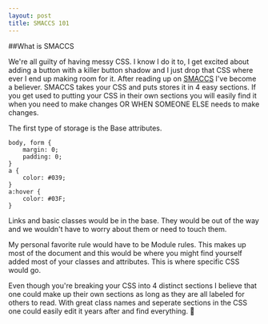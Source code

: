 ```yaml
---
layout: post
title: SMACCS 101
---
```

##What is SMACCS

We're all guilty of having messy CSS. I know I do it to, I get excited about adding a button with a killer button shadow and I just drop that CSS where ever I end up making room for it. After reading up on [SMACCS](https://smacss.com/book/type-base) I've become a believer. SMACCS takes your CSS and puts stores it in 4 easy sections. If you get used to putting your CSS in their own sections you will easily find it when you need to make changes OR WHEN SOMEONE ELSE needs to make changes. 

The first type of storage is the Base attributes. 
```
body, form {
    margin: 0;
    padding: 0;
}
a {
    color: #039;
}
a:hover {
    color: #03F;    
}
```

Links and basic classes would be in the base. They would be out of the way and we wouldn't have to worry about them or need to touch them.

My personal favorite rule would have to be Module rules. This makes up most of the document and this would be where you might find yourself added most of your classes and attributes. This is where specific CSS would go.

Even though you're breaking your CSS into 4 distinct sections I believe that one could make up their own sections as long as they are all labeled for others to read. With great class names and seperate sections in the CSS one could easily edit it years after and find everything. :floppy_disk:
